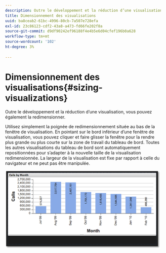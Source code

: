 ```yaml
---
description: Outre le développement et la réduction d’une visualisation, vous pouvez également la redimensionner.
title: Dimensionnement des visualisations
uuid: ba8ceab2-61bc-4996-80cb-7a507e728efa
exl-id: 23c86123-cdf2-43a8-a473-fd66fe202f8a
source-git-commit: d9df90242ef96188f4e4b5e6d04cfef196b0a628
workflow-type: tm+mt
source-wordcount: '102'
ht-degree: 3%

---
```


# Dimensionnement des visualisations{#sizing-visualizations}

Outre le développement et la réduction d’une visualisation, vous pouvez également la redimensionner.

Utilisez simplement la poignée de redimensionnement située au bas de la fenêtre de visualisation. En pointant sur le bord inférieur d’une fenêtre de visualisation, vous pouvez cliquer et faire glisser la fenêtre pour la rendre plus grande ou plus courte sur la zone de travail du tableau de bord. Toutes les autres visualisations du tableau de bord sont automatiquement repositionnées pour s’adapter à la nouvelle taille de la visualisation redimensionnée. La largeur de la visualisation est fixe par rapport à celle du navigateur et ne peut pas être manipulée.

![](assets/size_visual.png)
